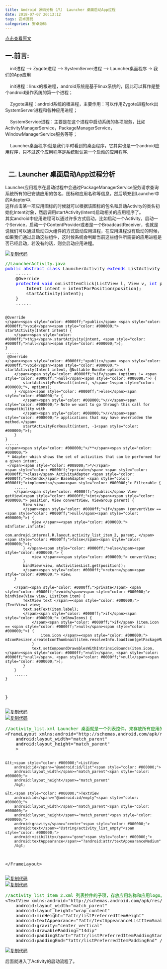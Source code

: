 ```yaml
---
title: Android 源码分析（八） Launcher 桌面启动App过程
date: 2018-07-07 20:13:12
tags: 安卓源码
categories: 安卓源码
---
```


[点击查看原文](https://www.cnblogs.com/bugzone/p/Launcher_app.html)

<div id="cnblogs_post_body" class="blogpost-body ">
    <h2>一.前言:</h2>
<p>&nbsp;&nbsp;&nbsp; init进程 –&gt; Zygote进程 –&gt; SystemServer进程 –&gt; Launcher桌面程序 -&gt; 我们的App应用<br><br>&nbsp;&nbsp;&nbsp; init进程：linux的根进程，android系统是基于linux系统的，因此可以算作是整个android操作系统的第一个进程；<br><br>&nbsp;&nbsp;&nbsp; Zygote进程：android系统的根进程，主要作用：可以作用Zygote进程fork出SystemServer进程和各种应用进程；<br><br>&nbsp;&nbsp;&nbsp; SystemService进程：主要是在这个进程中启动系统的各项服务，比如ActivityManagerService，PackageManagerService，WindowManagerService服务等等；<br>&nbsp;&nbsp; &nbsp;<br>&nbsp;&nbsp; &nbsp;Launcher桌面程序:就是我们平时看到的桌面程序，它其实也是一个android应用程序，只不过这个应用程序是系统默认第一个启动的应用程序.<br>&nbsp;&nbsp;&nbsp; </p>
<h2>&nbsp; 二. Launcher 桌面启动App过程分析</h2>
<p>Launcher应用程序在启动过程中会通过PackageManagerService服务请求查询系统所有的已安装应用的包名，图标和应用名称等信息，然后填充到Launcher中的Adapter中.<br>这样点击某一项应用图标的时候就可以根据该图标的包名和启动Activity的类名初始化Intent对象，然后调用startActivity(Intent)启动相关的应用程序了。<br>其实android中应用进程可以通过许多方式启动，比如启动一个Activity，启动一个Service，启动一个ContentProvider或者是一个BroadcastReceiver，也就是说我们可以通过启动四大组件的方式启动应用进程，在应用进程没有启动的时候，如果我们通过启动这些组件，这时候系统会判断当前这些组件所需要的应用进程是否已经启动，若没有的话，则会启动应用进程。</p>
<div class="cnblogs_code"><div class="cnblogs_code_toolbar"><span class="cnblogs_code_copy"><a href="javascript:void(0);" onclick="copyCnblogsCode(this)" title="复制代码"><img src="//common.cnblogs.com/images/copycode.gif" alt="复制代码"></a></span></div>
<pre><span style="color: #008000;">//</span><span style="color: #008000;">LauncherActivity.java</span>
<span style="color: #0000ff;">public</span> <span style="color: #0000ff;">abstract</span> <span style="color: #0000ff;">class</span> LauncherActivity <span style="color: #0000ff;">extends</span><span style="color: #000000;"> ListActivity {
    ......
    @Override
    </span><span style="color: #0000ff;">protected</span> <span style="color: #0000ff;">void</span> onListItemClick(ListView l, View v, <span style="color: #0000ff;">int</span> position, <span style="color: #0000ff;">long</span><span style="color: #000000;"> id) {
        Intent intent </span>=<span style="color: #000000;"> intentForPosition(position);
        startActivity(intent);
    }
    ......

    @Override
    </span><span style="color: #0000ff;">public</span> <span style="color: #0000ff;">void</span><span style="color: #000000;"> startActivity(Intent intent) {
        </span><span style="color: #0000ff;">this</span>.startActivity(intent, <span style="color: #0000ff;">null</span><span style="color: #000000;">);
    }
    ......
     @Override
    </span><span style="color: #0000ff;">public</span> <span style="color: #0000ff;">void</span><span style="color: #000000;"> startActivity(Intent intent, @Nullable Bundle options) {
        </span><span style="color: #0000ff;">if</span> (options != <span style="color: #0000ff;">null</span><span style="color: #000000;">) {
            startActivityForResult(intent, </span>-1<span style="color: #000000;">, options);
        } </span><span style="color: #0000ff;">else</span><span style="color: #000000;"> {
            </span><span style="color: #008000;">//</span><span style="color: #008000;"> Note we want to go through this call for compatibility with
            </span><span style="color: #008000;">//</span><span style="color: #008000;"> applications that may have overridden the method.</span>
            startActivityForResult(intent, -1<span style="color: #000000;">);
        }
    }
    ......
    </span><span style="color: #008000;">/**</span><span style="color: #008000;">
     * Adapter which shows the set of activities that can be performed for a given intent.
     </span><span style="color: #008000;">*/</span>
    <span style="color: #0000ff;">private</span> <span style="color: #0000ff;">class</span> ActivityAdapter <span style="color: #0000ff;">extends</span> BaseAdapter <span style="color: #0000ff;">implements</span><span style="color: #000000;"> Filterable {
        ......
        </span><span style="color: #0000ff;">public</span> View getView(<span style="color: #0000ff;">int</span><span style="color: #000000;"> position, View convertView, ViewGroup parent) {
            View view;
            </span><span style="color: #0000ff;">if</span> (convertView == <span style="color: #0000ff;">null</span><span style="color: #000000;">) {
                view </span>=<span style="color: #000000;"> mInflater.inflate(
                        com.android.internal.R.layout.activity_list_item_2, parent, </span><span style="color: #0000ff;">false</span><span style="color: #000000;">);
            } </span><span style="color: #0000ff;">else</span><span style="color: #000000;"> {
                view </span>=<span style="color: #000000;"> convertView;
            }
            bindView(view, mActivitiesList.get(position));
            </span><span style="color: #0000ff;">return</span><span style="color: #000000;"> view;
        }

        </span><span style="color: #0000ff;">private</span> <span style="color: #0000ff;">void</span><span style="color: #000000;"> bindView(View view, ListItem item) {
            TextView text </span>=<span style="color: #000000;"> (TextView) view;
            text.setText(item.label);
            </span><span style="color: #0000ff;">if</span><span style="color: #000000;"> (mShowIcons) {
                </span><span style="color: #0000ff;">if</span> (item.icon == <span style="color: #0000ff;">null</span><span style="color: #000000;">) {
                    item.icon </span>=<span style="color: #000000;"> mIconResizer.createIconThumbnail(item.resolveInfo.loadIcon(getPackageManager()));
                }
                text.setCompoundDrawablesWithIntrinsicBounds(item.icon, </span><span style="color: #0000ff;">null</span>, <span style="color: #0000ff;">null</span>, <span style="color: #0000ff;">null</span><span style="color: #000000;">);
            }
        }
        ......
    }
    
}</span></pre>
<div class="cnblogs_code_toolbar"><span class="cnblogs_code_copy"><a href="javascript:void(0);" onclick="copyCnblogsCode(this)" title="复制代码"><img src="//common.cnblogs.com/images/copycode.gif" alt="复制代码"></a></span></div></div>
<div class="cnblogs_code"><div class="cnblogs_code_toolbar"><span class="cnblogs_code_copy"><a href="javascript:void(0);" onclick="copyCnblogsCode(this)" title="复制代码"><img src="//common.cnblogs.com/images/copycode.gif" alt="复制代码"></a></span></div>
<pre><span style="color: #008000;">//</span><span style="color: #008000;">activity_list.xml Launcher 桌面就是一个列表控件，来存放所有应用的图标和名称</span>
&lt;FrameLayout xmlns:android="http://schemas.android.com/apk/res/android"<span style="color: #000000;">
    android:layout_width</span>="match_parent"<span style="color: #000000;">
    android:layout_height</span>="match_parent"
    &gt;

    &lt;<span style="color: #000000;">ListView
        android:id</span>="@android:id/list"<span style="color: #000000;">
        android:layout_width</span>="match_parent"<span style="color: #000000;">
        android:layout_height</span>="match_parent"
        /&gt;

    &lt;<span style="color: #000000;">TextView
        android:id</span>="@android:id/empty"<span style="color: #000000;">
        android:layout_width</span>="match_parent"<span style="color: #000000;">
        android:layout_height</span>="match_parent"<span style="color: #000000;">
        android:gravity</span>="center"<span style="color: #000000;">
        android:text</span>="@string/activity_list_empty"<span style="color: #000000;">
        android:visibility</span>="gone"<span style="color: #000000;">
        android:textAppearance</span>="?android:attr/textAppearanceMedium"
        /&gt;

&lt;/FrameLayout&gt;</pre>
<div class="cnblogs_code_toolbar"><span class="cnblogs_code_copy"><a href="javascript:void(0);" onclick="copyCnblogsCode(this)" title="复制代码"><img src="//common.cnblogs.com/images/copycode.gif" alt="复制代码"></a></span></div></div>
<div class="cnblogs_code"><div class="cnblogs_code_toolbar"><span class="cnblogs_code_copy"><a href="javascript:void(0);" onclick="copyCnblogsCode(this)" title="复制代码"><img src="//common.cnblogs.com/images/copycode.gif" alt="复制代码"></a></span></div>
<pre><span style="color: #008000;">//</span><span style="color: #008000;">activity_list_item_2.xml 列表控件的子项，存放应用名称和应用logo。drawablePadding="14dip".</span>
&lt;TextView xmlns:android="http://schemas.android.com/apk/res/android"<span style="color: #000000;">
    android:layout_width</span>="match_parent"<span style="color: #000000;">
    android:layout_height</span>="wrap_content"<span style="color: #000000;">
    android:minHeight</span>="?attr/listPreferredItemHeight"<span style="color: #000000;">
    android:textAppearance</span>="?attr/textAppearanceListItemSmall"<span style="color: #000000;">
    android:gravity</span>="center_vertical"<span style="color: #000000;">
    android:drawablePadding</span>="14dip"<span style="color: #000000;">
    android:paddingStart</span>="?attr/listPreferredItemPaddingStart"<span style="color: #000000;">
    android:paddingEnd</span>="?attr/listPreferredItemPaddingEnd" /&gt;</pre>
<div class="cnblogs_code_toolbar"><span class="cnblogs_code_copy"><a href="javascript:void(0);" onclick="copyCnblogsCode(this)" title="复制代码"><img src="//common.cnblogs.com/images/copycode.gif" alt="复制代码"></a></span></div></div>
<p>后面就进入了Activity的启动流程了。</p>
</div>